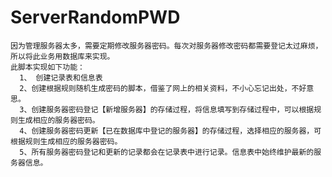 # ServerRandomPWD
    因为管理服务器太多，需要定期修改服务器密码。每次对服务器修改密码都需要登记太过麻烦，所以将此业务用数据库来实现。
    此脚本实现如下功能：
      1、 创建记录表和信息表
      2、创建根据规则随机生成密码的脚本，借鉴了网上的相关资料，不小心忘记出处，不好意思。
      3、创建服务器密码登记【新增服务器】的存储过程，将信息填写到存储过程中，可以根据规则生成相应的服务器密码。
      4、创建服务器密码更新【已在数据库中登记的服务器】的存储过程，选择相应的服务器，可根据规则生成相应的服务器密码。
      5、所有服务器密码登记和更新的记录都会在记录表中进行记录。信息表中始终维护最新的服务器信息。
